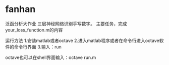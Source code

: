 # fanhan
泛函分析大作业
三层神经网络识别手写数字。
主要任务，完成your_loss_function.m的内容

运行方法
1.安装matlab或者octave
2.进入matlab程序或者在命令行进入octave软件的命令行界面
3.输入：run

octave也可以在shell界面输入：octave run.m
